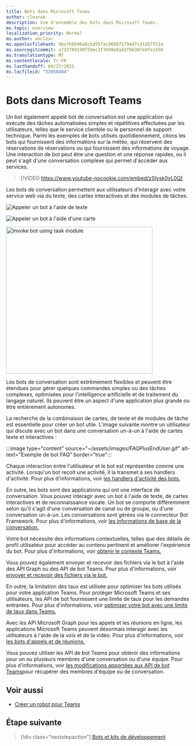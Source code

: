 ```yaml
---
title: Bots dans Microsoft Teams
author: clearab
description: Vue d'ensemble des bots dans Microsoft Teams.
ms.topic: overview
localization_priority: Normal
ms.author: anclear
ms.openlocfilehash: 9ba7b6b96a8cbd55fac968975794d7c41d57f514
ms.sourcegitcommit: a732789190f59ec1f3699e8ad2f06387e8fe1458
ms.translationtype: MT
ms.contentlocale: fr-FR
ms.lasthandoff: 04/27/2021
ms.locfileid: "52058494"
---
```

# <a name="bots-in-microsoft-teams"></a>Bots dans Microsoft Teams

Un bot également appelé bot de conversation est une application qui exécute des tâches automatisées simples et répétitives effectuées par les utilisateurs, telles que le service clientèle ou le personnel de support technique. Parmi les exemples de bots utilisés quotidiennement, citons les bots qui fournissent des informations sur la météo, qui réservent des réservations de réservations ou qui fournissent des informations de voyage. Une interaction de bot peut être une question et une réponse rapides, ou il peut s'agit d'une conversation complexe qui permet d'accéder aux services.

> [!VIDEO https://www.youtube-nocookie.com/embed/zSIysk0yL0Q]

Les bots de conversation permettent aux utilisateurs d’interagir avec votre service web via du texte, des cartes interactives et des modules de tâches.

![Appeler un bot à l'aide de texte](~/assets/images/invokebotwithtext.png)

![Appeler un bot à l'aide d'une carte](~/assets/images/invokebotwithcard.png)

<img src="~/assets/images/task-module-example.png" alt="Invoke bot using task module" width="400"/>

Les bots de conversation sont extrêmement flexibles et peuvent être étendues pour gérer quelques commandes simples ou des tâches complexes, optimisées pour l'intelligence artificielle et de traitement du langage naturel. Ils peuvent être un aspect d'une application plus grande ou être entièrement autonomes.

La recherche de la combinaison de cartes, de texte et de modules de tâche est essentielle pour créer un bot utile. L'image suivante montre un utilisateur qui discute avec un bot dans une conversation un-à-un à l'aide de cartes texte et interactives :

:::image type="content" source="~/assets/images/FAQPlusEndUser.gif" alt-text="Exemple de bot FAQ" border="true":::

Chaque interaction entre l'utilisateur et le bot est représentée comme une activité. Lorsqu'un bot reçoit une activité, il la transmet à ses handlers d'activité. Pour plus d'informations, voir [les handlers d'activité des bots.](~/bots/bot-basics.md) 

En outre, les bots sont des applications qui ont une interface de conversation. Vous pouvez interagir avec un bot à l'aide de texte, de cartes interactives et de reconnaissance vocale. Un bot se comporte différemment selon qu'il s'agit d'une conversation de canal ou de groupe, ou d'une conversation un-à-un. Les conversations sont gérées via le connecteur Bot Framework. Pour plus d'informations, voir [les informations de base de la conversation.](~/bots/how-to/conversations/conversation-basics.md)

Votre bot nécessite des informations contextuelles, telles que des détails de profil utilisateur pour accéder au contenu pertinent et améliorer l'expérience du bot. Pour plus d'informations, voir [obtenir le contexte Teams.](~/bots/how-to/get-teams-context.md) 

Vous pouvez également envoyer et recevoir des fichiers via le bot à l'aide des API Graph ou des API de bot Teams. Pour plus d'informations, voir [envoyer et recevoir des fichiers via le bot.](~/bots/how-to/bots-filesv4.md)

En outre, la limitation des taux est utilisée pour optimiser les bots utilisés pour votre application Teams. Pour protéger Microsoft Teams et ses utilisateurs, les API de bot fournissent une limite de taux pour les demandes entrantes. Pour plus d'informations, voir [optimiser votre bot avec une limite de taux dans Teams.](~/bots/how-to/rate-limit.md)

Avec les API Microsoft Graph pour les appels et les réunions en ligne, les applications Microsoft Teams peuvent désormais interagir avec les utilisateurs à l'aide de la voix et de la vidéo. Pour plus d'informations, voir [les bots d'appels et de réunions.](~/bots/calls-and-meetings/calls-meetings-bots-overview.md) 

Vous pouvez utiliser les API de bot Teams pour obtenir des informations pour un ou plusieurs membres d'une conversation ou d'une équipe. Pour plus d'informations, voir [les modifications apportées aux API de bot Teams](~/resources/team-chat-member-api-changes.md)pour récupérer des membres d'équipe ou de conversation.

## <a name="see-also"></a>Voir aussi

- [Créer un robot pour Teams](~/bots/how-to/create-a-bot-for-teams.md)

## <a name="next-step"></a>Étape suivante

> [!div class="nextstepaction"]
> [Bots et kits de développement](~/bots/bot-features.md)
